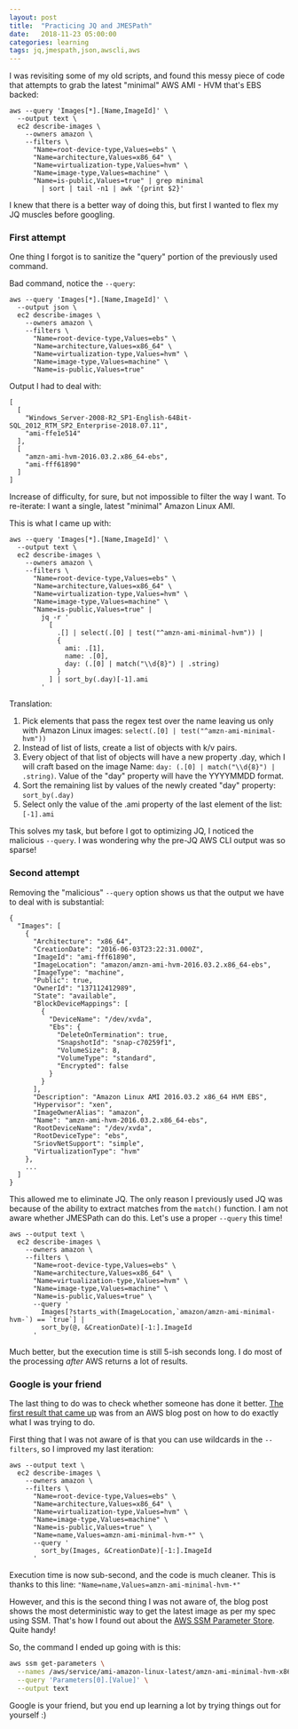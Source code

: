 ```yaml
---
layout: post
title:  "Practicing JQ and JMESPath"
date:   2018-11-23 05:00:00
categories: learning
tags: jq,jmespath,json,awscli,aws
---
```


I was revisiting some of my old scripts, and found this messy piece of code that attempts to grab the latest "minimal" AWS AMI - HVM that's EBS backed:

```
aws --query 'Images[*].[Name,ImageId]' \
  --output text \
  ec2 describe-images \
    --owners amazon \
    --filters \
      "Name=root-device-type,Values=ebs" \
      "Name=architecture,Values=x86_64" \
      "Name=virtualization-type,Values=hvm" \
      "Name=image-type,Values=machine" \
      "Name=is-public,Values=true" | grep minimal
        | sort | tail -n1 | awk '{print $2}'
```

I knew that there is a better way of doing this, but first I wanted to flex my JQ muscles before googling.

### First attempt

One thing I forgot is to sanitize the "query" portion of the previously used command.

Bad command, notice the `--query`:

```
aws --query 'Images[*].[Name,ImageId]' \
  --output json \
  ec2 describe-images \
    --owners amazon \
    --filters \
      "Name=root-device-type,Values=ebs" \
      "Name=architecture,Values=x86_64" \
      "Name=virtualization-type,Values=hvm" \
      "Name=image-type,Values=machine" \
      "Name=is-public,Values=true"
```

Output I had to deal with:
```
[
  [
    "Windows_Server-2008-R2_SP1-English-64Bit-SQL_2012_RTM_SP2_Enterprise-2018.07.11",
    "ami-ffe1e514"
  ],
  [
    "amzn-ami-hvm-2016.03.2.x86_64-ebs",
    "ami-fff61890"
  ]
]
```

Increase of difficulty, for sure, but not impossible to filter the way I want. To re-iterate: I want a single, latest "minimal" Amazon Linux AMI.

This is what I came up with:

```
aws --query 'Images[*].[Name,ImageId]' \
  --output text \
  ec2 describe-images \
    --owners amazon \
    --filters \
      "Name=root-device-type,Values=ebs" \
      "Name=architecture,Values=x86_64" \
      "Name=virtualization-type,Values=hvm" \
      "Name=image-type,Values=machine" \
      "Name=is-public,Values=true" |
        jq -r '
          [
            .[] | select(.[0] | test("^amzn-ami-minimal-hvm")) |
            {
              ami: .[1],
              name: .[0],
              day: (.[0] | match("\\d{8}") | .string)
            }
          ] | sort_by(.day)[-1].ami
        '
```

Translation:

1. Pick elements that pass the regex test over the name leaving us only with Amazon Linux images: `select(.[0] | test("^amzn-ami-minimal-hvm"))`
1. Instead of list of lists, create a list of objects with k/v pairs.
1. Every object of that list of objects will have a new property .day, which I will craft based on the image Name: `day: (.[0] | match("\\d{8}") | .string)`. Value of the "day" property will have the YYYYMMDD format.
1. Sort the remaining list by values of the newly created "day" property: `sort_by(.day)`
1. Select only the value of the .ami property of the last element of the list: `[-1].ami`

This solves my task, but before I got to optimizing JQ, I noticed the malicious `--query`. I was wondering why the pre-JQ AWS CLI output was so sparse!


### Second attempt

Removing the "malicious" `--query` option shows us that the output we have to deal with is substantial:


```
{
  "Images": [
    {
      "Architecture": "x86_64",
      "CreationDate": "2016-06-03T23:22:31.000Z",
      "ImageId": "ami-fff61890",
      "ImageLocation": "amazon/amzn-ami-hvm-2016.03.2.x86_64-ebs",
      "ImageType": "machine",
      "Public": true,
      "OwnerId": "137112412989",
      "State": "available",
      "BlockDeviceMappings": [
        {
          "DeviceName": "/dev/xvda",
          "Ebs": {
            "DeleteOnTermination": true,
            "SnapshotId": "snap-c70259f1",
            "VolumeSize": 8,
            "VolumeType": "standard",
            "Encrypted": false
          }
        }
      ],
      "Description": "Amazon Linux AMI 2016.03.2 x86_64 HVM EBS",
      "Hypervisor": "xen",
      "ImageOwnerAlias": "amazon",
      "Name": "amzn-ami-hvm-2016.03.2.x86_64-ebs",
      "RootDeviceName": "/dev/xvda",
      "RootDeviceType": "ebs",
      "SriovNetSupport": "simple",
      "VirtualizationType": "hvm"
    },
    ...
  ]
}
```

This allowed me to eliminate JQ. The only reason I previously used JQ was because of the ability to extract matches from the `match()` function. I am not aware whether JMESPath can do this. Let's use a proper `--query` this time!

```
aws --output text \
  ec2 describe-images \
    --owners amazon \
    --filters \
      "Name=root-device-type,Values=ebs" \
      "Name=architecture,Values=x86_64" \
      "Name=virtualization-type,Values=hvm" \
      "Name=image-type,Values=machine" \
      "Name=is-public,Values=true" \
      --query '
        Images[?starts_with(ImageLocation,`amazon/amzn-ami-minimal-hvm-`) == `true`] |
        sort_by(@, &CreationDate)[-1:].ImageId
      '
```

Much better, but the execution time is still 5-ish seconds long. I do most of the processing *after* AWS returns a lot of results.

### Google is your friend

The last thing to do was to check whether someone has done it better. [The first result that came up][Amazon blog post on selecting the latest image] was from an AWS blog post on how to do exactly what I was trying to do.

First thing that I was not aware of is that you can use wildcards in the `--filters`, so I improved my last iteration:

```
aws --output text \
  ec2 describe-images \
    --owners amazon \
    --filters \
      "Name=root-device-type,Values=ebs" \
      "Name=architecture,Values=x86_64" \
      "Name=virtualization-type,Values=hvm" \
      "Name=image-type,Values=machine" \
      "Name=is-public,Values=true" \
      "Name=name,Values=amzn-ami-minimal-hvm-*" \
      --query '
        sort_by(Images, &CreationDate)[-1:].ImageId
      '
```

Execution time is now sub-second, and the code is much cleaner. This is thanks to this line: `"Name=name,Values=amzn-ami-minimal-hvm-*"`

However, and this is the second thing I was not aware of, the blog post shows the most deterministic way to get the latest image as per my spec using SSM. That's how I found out about the [AWS SSM Parameter Store][AWS SSM Parameter Store]. Quite handy!

So, the command I ended up going with is this:

```bash
aws ssm get-parameters \
  --names /aws/service/ami-amazon-linux-latest/amzn-ami-minimal-hvm-x86_64-ebs \
  --query 'Parameters[0].[Value]' \
  --output text
```

Google is your friend, but you end up learning a lot by trying things out for yourself :)


[Amazon blog post on selecting the latest image]: https://aws.amazon.com/blogs/compute/query-for-the-latest-amazon-linux-ami-ids-using-aws-systems-manager-parameter-store/]
[AWS SSM Parameter Store]: https://docs.aws.amazon.com/systems-manager/latest/userguide/systems-manager-paramstore.html
